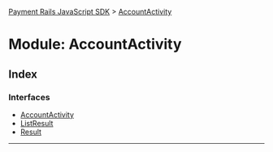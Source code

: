 [Payment Rails JavaScript SDK](../README.md) > [AccountActivity](../modules/accountactivity.md)



# Module: AccountActivity

## Index

### Interfaces

* [AccountActivity](../interfaces/accountactivity.accountactivity-1.md)
* [ListResult](../interfaces/accountactivity.listresult.md)
* [Result](../interfaces/accountactivity.result.md)



---
